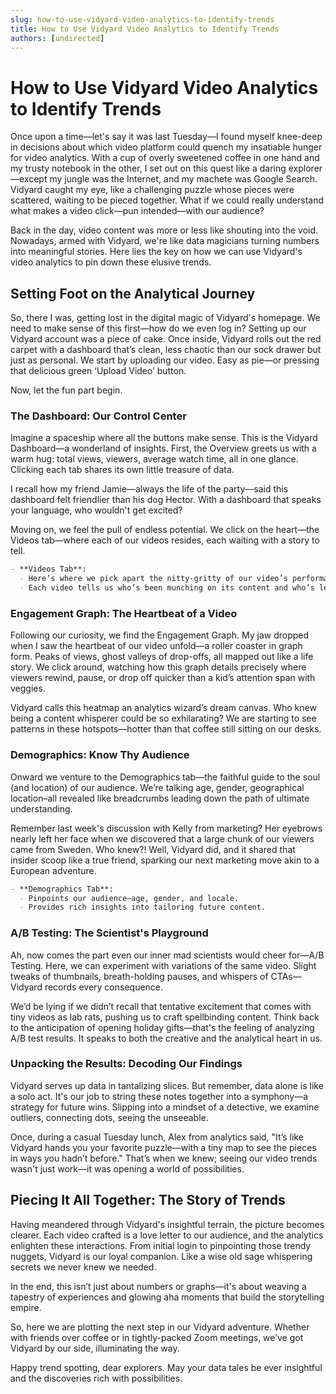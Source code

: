 ```yaml
---
slug: how-to-use-vidyard-video-analytics-to-identify-trends
title: How to Use Vidyard Video Analytics to Identify Trends
authors: [undirected]
---
```



# How to Use Vidyard Video Analytics to Identify Trends

Once upon a time—let's say it was last Tuesday—I found myself knee-deep in decisions about which video platform could quench my insatiable hunger for video analytics. With a cup of overly sweetened coffee in one hand and my trusty notebook in the other, I set out on this quest like a daring explorer—except my jungle was the Internet, and my machete was Google Search. Vidyard caught my eye, like a challenging puzzle whose pieces were scattered, waiting to be pieced together. What if we could really understand what makes a video click—pun intended—with our audience?

Back in the day, video content was more or less like shouting into the void. Nowadays, armed with Vidyard, we're like data magicians turning numbers into meaningful stories. Here lies the key on how we can use Vidyard's video analytics to pin down these elusive trends.

## Setting Foot on the Analytical Journey

So, there I was, getting lost in the digital magic of Vidyard's homepage. We need to make sense of this first—how do we even log in? Setting up our Vidyard account was a piece of cake. Once inside, Vidyard rolls out the red carpet with a dashboard that’s clean, less chaotic than our sock drawer but just as personal. We start by uploading our video. Easy as pie—or pressing that delicious green ‘Upload Video’ button.

Now, let the fun part begin.

### The Dashboard: Our Control Center

Imagine a spaceship where all the buttons make sense. This is the Vidyard Dashboard—a wonderland of insights. First, the Overview greets us with a warm hug: total views, viewers, average watch time, all in one glance. Clicking each tab shares its own little treasure of data.

I recall how my friend Jamie—always the life of the party—said this dashboard felt friendlier than his dog Hector. With a dashboard that speaks your language, who wouldn't get excited?

Moving on, we feel the pull of endless potential. We click on the heart—the Videos tab—where each of our videos resides, each waiting with a story to tell.

```markdown
- **Videos Tab**: 
  - Here’s where we pick apart the nitty-gritty of our video’s performance. 
  - Each video tells us who’s been munching on its content and who’s left it in the cold. 
```

### Engagement Graph: The Heartbeat of a Video

Following our curiosity, we find the Engagement Graph. My jaw dropped when I saw the heartbeat of our video unfold—a roller coaster in graph form. Peaks of views, ghost valleys of drop-offs, all mapped out like a life story. We click around, watching how this graph details precisely where viewers rewind, pause, or drop off quicker than a kid’s attention span with veggies.

Vidyard calls this heatmap an analytics wizard’s dream canvas. Who knew being a content whisperer could be so exhilarating? We are starting to see patterns in these hotspots—hotter than that coffee still sitting on our desks.

### Demographics: Know Thy Audience

Onward we venture to the Demographics tab—the faithful guide to the soul (and location) of our audience. We’re talking age, gender, geographical location–all revealed like breadcrumbs leading down the path of ultimate understanding.

Remember last week's discussion with Kelly from marketing? Her eyebrows nearly left her face when we discovered that a large chunk of our viewers came from Sweden. Who knew?! Well, Vidyard did, and it shared that insider scoop like a true friend, sparking our next marketing move akin to a European adventure.

```markdown
- **Demographics Tab**: 
  - Pinpoints our audience—age, gender, and locale.
  - Provides rich insights into tailoring future content. 
```

### A/B Testing: The Scientist's Playground

Ah, now comes the part even our inner mad scientists would cheer for—A/B Testing. Here, we can experiment with variations of the same video. Slight tweaks of thumbnails, breath-holding pauses, and whispers of CTAs—Vidyard records every consequence.

We’d be lying if we didn’t recall that tentative excitement that comes with tiny videos as lab rats, pushing us to craft spellbinding content. Think back to the anticipation of opening holiday gifts—that's the feeling of analyzing A/B test results. It speaks to both the creative and the analytical heart in us.

### Unpacking the Results: Decoding Our Findings

Vidyard serves up data in tantalizing slices. But remember, data alone is like a solo act. It's our job to string these notes together into a symphony—a strategy for future wins. Slipping into a mindset of a detective, we examine outliers, connecting dots, seeing the unseeable.

Once, during a casual Tuesday lunch, Alex from analytics said, "It’s like Vidyard hands you your favorite puzzle—with a tiny map to see the pieces in ways you hadn’t before." That’s when we knew; seeing our video trends wasn't just work—it was opening a world of possibilities.

## Piecing It All Together: The Story of Trends

Having meandered through Vidyard's insightful terrain, the picture becomes clearer. Each video crafted is a love letter to our audience, and the analytics enlighten these interactions. From initial login to pinpointing those trendy nuggets, Vidyard is our loyal companion. Like a wise old sage whispering secrets we never knew we needed. 

In the end, this isn’t just about numbers or graphs—it's about weaving a tapestry of experiences and glowing aha moments that build the storytelling empire. 

So, here we are plotting the next step in our Vidyard adventure. Whether with friends over coffee or in tightly-packed Zoom meetings, we’ve got Vidyard by our side, illuminating the way. 

Happy trend spotting, dear explorers. May your data tales be ever insightful and the discoveries rich with possibilities.